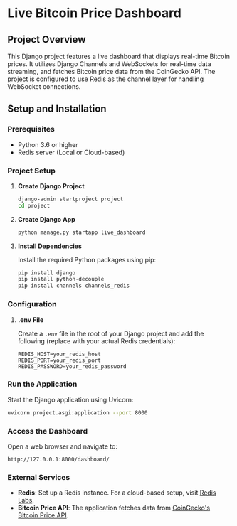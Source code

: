 # Live Bitcoin Price Dashboard

## Project Overview

This Django project features a live dashboard that displays real-time Bitcoin prices. It utilizes Django Channels and WebSockets for real-time data streaming, and fetches Bitcoin price data from the CoinGecko API. The project is configured to use Redis as the channel layer for handling WebSocket connections.

## Setup and Installation

### Prerequisites

-   Python 3.6 or higher
-   Redis server (Local or Cloud-based)

### Project Setup

1. **Create Django Project**

    ```bash
    django-admin startproject project
    cd project
    ```

2. **Create Django App**

    ```bash
    python manage.py startapp live_dashboard
    ```

3. **Install Dependencies**

    Install the required Python packages using pip:

    ```bash
    pip install django
    pip install python-decouple
    pip install channels channels_redis
    ```

### Configuration

1. **.env File**

    Create a `.env` file in the root of your Django project and add the following (replace with your actual Redis credentials):

    ```
    REDIS_HOST=your_redis_host
    REDIS_PORT=your_redis_port
    REDIS_PASSWORD=your_redis_password
    ```

### Run the Application

Start the Django application using Uvicorn:

```bash
uvicorn project.asgi:application --port 8000
```

### Access the Dashboard

Open a web browser and navigate to:

```
http://127.0.0.1:8000/dashboard/
```

### External Services

-   **Redis**: Set up a Redis instance. For a cloud-based setup, visit [Redis Labs](https://app.redislabs.com).
-   **Bitcoin Price API**: The application fetches data from [CoinGecko's Bitcoin Price API](https://api.coingecko.com/api/v3/simple/price?ids=bitcoin&vs_currencies=usd).
